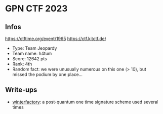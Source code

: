 # GPN CTF 2023

## Infos

https://ctftime.org/event/1965
https://ctf.kitctf.de/

- Type: Team Jeopardy
- Team name: h4tum
- Score: 12642 pts
- Rank: 4th
- Random fact: we were unusually numerous on this one (> 10), but missed the podium by one place...

## Write-ups

- [winterfactory](./winterfactory): a post-quantum one time signature scheme used several times
<!-- [number-lock](./number-lock/): a fault attack on AES -->
